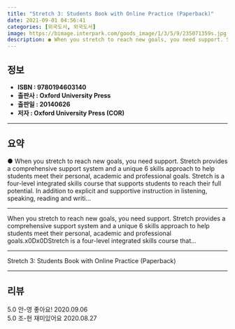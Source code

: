 ```yaml
---
title: "Stretch 3: Students Book with Online Practice (Paperback)"
date: 2021-09-01 04:56:41
categories: [외국도서, 외국도서]
image: https://bimage.interpark.com/goods_image/1/3/5/9/235071359s.jpg
description: ● When you stretch to reach new goals, you need support. Stretch provides a comprehensive support system and a unique 6 skills approach to help students meet t
---
```


## **정보**

- **ISBN : 9780194603140**
- **출판사 : Oxford University Press**
- **출판일 : 20140626**
- **저자 : Oxford University Press (COR)**

------



## **요약**

●  When you stretch to reach new goals, you need support. Stretch provides a comprehensive support system and a unique 6 skills approach to help students meet their personal, academic and professional goals. Stretch is a four-level integrated skills course that supports students to reach their full potential. In addition to explicit and supportive instruction in listening, speaking, reading and writi...

------

When you stretch to reach new goals, you need support. Stretch provides a comprehensive support system and a unique 6 skills approach to help students meet their personal, academic and professional goals.x0Dx0DStretch is a four-level integrated skills course that... 

------


Stretch 3: Students Book with Online Practice (Paperback) 

------


## **리뷰** 

5.0 안-영 좋아요! 2020.09.06 <br/>5.0 조-현 재미있어요 2020.08.27 <br/>